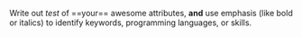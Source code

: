 Write out _test_ of ==your== awesome attributes, **and** use emphasis (like bold or italics) to identify keywords, programming languages, or skills. 
